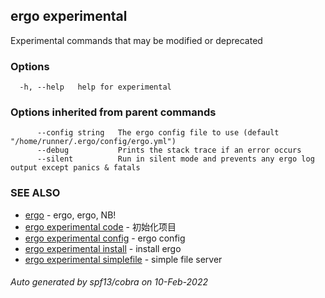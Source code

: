 ## ergo experimental

Experimental commands that may be modified or deprecated

### Options

```
  -h, --help   help for experimental
```

### Options inherited from parent commands

```
      --config string   The ergo config file to use (default "/home/runner/.ergo/config/ergo.yml")
      --debug           Prints the stack trace if an error occurs
      --silent          Run in silent mode and prevents any ergo log output except panics & fatals
```

### SEE ALSO

* [ergo](ergo.md)	 - ergo, ergo, NB!
* [ergo experimental code](ergo_experimental_code.md)	 - 初始化项目
* [ergo experimental config](ergo_experimental_config.md)	 - ergo config
* [ergo experimental install](ergo_experimental_install.md)	 - install ergo
* [ergo experimental simplefile](ergo_experimental_simplefile.md)	 - simple file server

###### Auto generated by spf13/cobra on 10-Feb-2022
